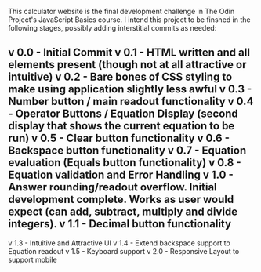 This calculator website is the final development challenge in The Odin Project's JavaScript Basics course.
I intend this project to be finshed in the following stages, possibly adding interstitial commits as needed:

v 0.0 - Initial Commit
v 0.1 - HTML written and all elements present (though not at all attractive or intuitive)
v 0.2 - Bare bones of CSS styling to make using application slightly less awful
v 0.3 - Number button / main readout functionality
v 0.4 - Operator Buttons / Equation Display (second display that shows the current equation to be run)
v 0.5 - Clear button functionality
v 0.6 - Backspace button functionality
v 0.7 - Equation evaluation (Equals button functionality)
v 0.8 - Equation validation and Error Handling
v 1.0 - Answer rounding/readout overflow.
        Initial development complete. Works as user would expect (can add, subtract, multiply and divide integers).
v 1.1 - Decimal button functionality
-------------------------------------------------------------
v 1.3 - Intuitive and Attractive UI
v 1.4 - Extend backspace support to Equation readout
v 1.5 - Keyboard support
v 2.0 - Responsive Layout to support mobile